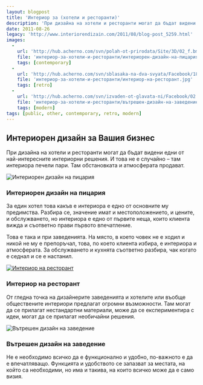 ```yaml
---
layout: blogpost
title: 'Интериор за (хотели и ресторанти)'
description: 'При дизайна на хотели и ресторанти могат да бъдат видени едни от най-интересните интериорни решения. И това не е случайно – там интериора печели пари. Там обстановката и атмосферата продават.'
date: 2011-08-26
legacy: 'http://www.interiorendizain.com/2011/08/blog-post_5259.html'
images:
  -
    url: 'http://hub.acherno.com/svn/polah-ot-prirodata/Site/3D/02_f.bmp'
    file: 'интериор-за-хотели-и-ресторанти/интериорен-дизайн-на-пицария.jpg'
    tags: [contemporary]
  -
    url: 'http://hub.acherno.com/svn/sblasaka-na-dva-svyata/Facebook/18_f.jpg'
    file: 'интериор-за-хотели-и-ресторанти/интериор-на-ресторант.jpg'
    tags: [retro]
  -
    url: 'http://hub.acherno.com/svn/izvaden-ot-glavata-ni/Facebook/02.bmp'
    file: 'интериор-за-хотели-и-ресторанти/вътрешен-дизайн-на-заведение.jpg'
    tags: [modern]
tags: [public, other, contemporary, retro, modern]
---
```

## **Интериорен дизайн** за Вашия бизнес
При дизайна на хотели и ресторанти могат да бъдат видени едни от най-интересните интериорни решения. И това не е случайно – там интериора печели пари. Там обстановката и атмосферата продават.

![Интериорен дизайн на пицария](интериор-за-хотели-и-ресторанти/интериорен-дизайн-на-пицария.jpg)
### Интериорен дизайн на **пицария**

За един хотел това какъв е интериора е едно от основните му предимства. Разбира се, значение имат и местоположението, и цените, и обслужването, но интериора е едно от първите неща, които клиента вижда и съответно прави първото впечатление.

Това е така и при заведенията. На място,  в което човек не е ходил и никой не му е препоръчал, това, по което клиента избира, е интериора и атмосферата. За обслужването и кухнята съответно разбира, чак когато е седнал и се е настанил.

[![Интериор на ресторант](интериор-за-хотели-и-ресторанти/интериор-на-ресторант.jpg)](http://acherno.bg/интериорен-дизайн/ресторант/сблъсък-на-два-свята/интериор.html)
### Интериор на **ресторант**

От гледна точка на дизайнерите заведенията и хотелите или въобще обществените интериори предлагат огромни възможности. Там могат да се прилагат нестандартни материали, може да се експериментира с идеи, могат да се прилагат необичайни решения.

![Вътрешен дизайн на заведение](интериор-за-хотели-и-ресторанти/вътрешен-дизайн-на-заведение.jpg)
### Вътрешен дизайн на **заведение**

Не е необходимо всичко да е функционално и удобно, по-важното е да е впечатляващо. 
Функцията и удобството се запазват за местата, на който са необходими, но има и такива, на които всичко може да е само визия.

